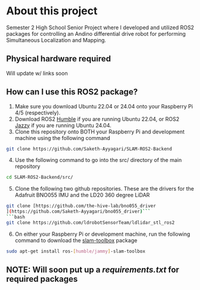 # About this project
Semester 2 High School Senior Project where I developed and utilized ROS2 packages for controlling an Andino differential drive robot for performing Simultaneous Localization and Mapping.

## Physical hardware required
Will update w/ links soon

## How can I use this ROS2 package?
1. Make sure you download Ubuntu 22.04 or 24.04 onto your Raspberry Pi 4/5 (respectively).
2. Download ROS2 [Humble](https://docs.ros.org/en/humble/Installation/Ubuntu-Install-Debs.html) if you are running Ubuntu 22.04, or ROS2 [Jazzy](https://docs.ros.org/en/jazzy/Installation/Ubuntu-Install-Debs.html) if you are running Ubuntu 24.04.
3. Clone this repository onto BOTH your Raspberry Pi and development machine using the following command
``` bash
git clone https://github.com/Saketh-Ayyagari/SLAM-ROS2-Backend
```
4. Use the following command to go into the src/ directory of the main repository
```bash
cd SLAM-ROS2-Backend/src/
```
5. Clone the following two github repositories. These are the drivers for the Adafruit BNO055 IMU and the LD20 360 degree LiDAR
```bash
git clone [https://github.com/the-hive-lab/bno055_driver
](https://github.com/Saketh-Ayyagari/bno055_driver)```
```bash
git clone https://github.com/ldrobotSensorTeam/ldlidar_stl_ros2
```
6. On either your Raspberry Pi or development machine, run the following command to download the [slam-toolbox](https://github.com/SteveMacenski/slam_toolbox) package
```bash
sudo apt-get install ros-[humble/jammy]-slam-toolbox
```
## NOTE: Will soon put up a _requirements.txt_ for required packages

